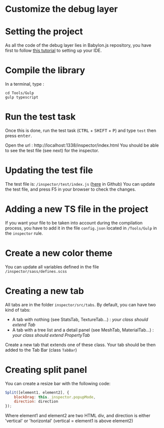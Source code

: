 # Customize the debug layer

# Setting the project

As all the code of the debug layer lies in Babylon.js repository, you have first to follow [this tutorial](http://doc.babylonjs.com/generals/how_to_start) to setting up your IDE.


# Compile the library
In a terminal, type : 
```
cd Tools/Gulp
gulp typescript
```

# Run the test task
Once this is done, run the test task (<kbd>CTRL</kbd> + <kbd>SHIFT</kbd> + <kbd>P</kbd>) and type `test` then press <kbd>enter</kbd>.

Open the url : http://localhost:1338/inspector/index.html
You should be able to see the test file (see next) for the inspector.

# Updating the test file

The test file is: `/inspector/test/index.js` ([here](https://github.com/BabylonJS/Babylon.js/tree/master/inspector/test) in Github)
You can update the test file, and press F5 in your browser to check the changes.

# Adding a new TS file in the project
If you want your file to be taken into account during the compilation process, you have to add it in the file `config.json` located in `/Tools/Gulp` in the `inspector` rule.

# Create a new color theme
You can update all variables defined in the file `/inspector/sass/defines.scss`

# Creating a new tab

All tabs are in the folder `inspector/src/tabs`. 
By default, you can have two kind of tabs: 
* A tab with nothing (see StatsTab, TextureTab...) : *your class should extend Tab*
* A tab with a tree list and a detail panel (see MeshTab, MaterialTab...) : *your class should extend PropertyTab*

Create a new tab that extends one of these class.
Your tab should be then added to the Tab Bar (class `TabBar`)

# Creating split panel

You can create a resize bar with the following code: 
```javascript
Split([element1, element2], {
    blockDrag: this._inspector.popupMode,
    direction: direction
});
```
Where element1 and element2 are two HTML div, and direction is either 'vertical' or 'horizontal' (vertical = element1 is above element2)
